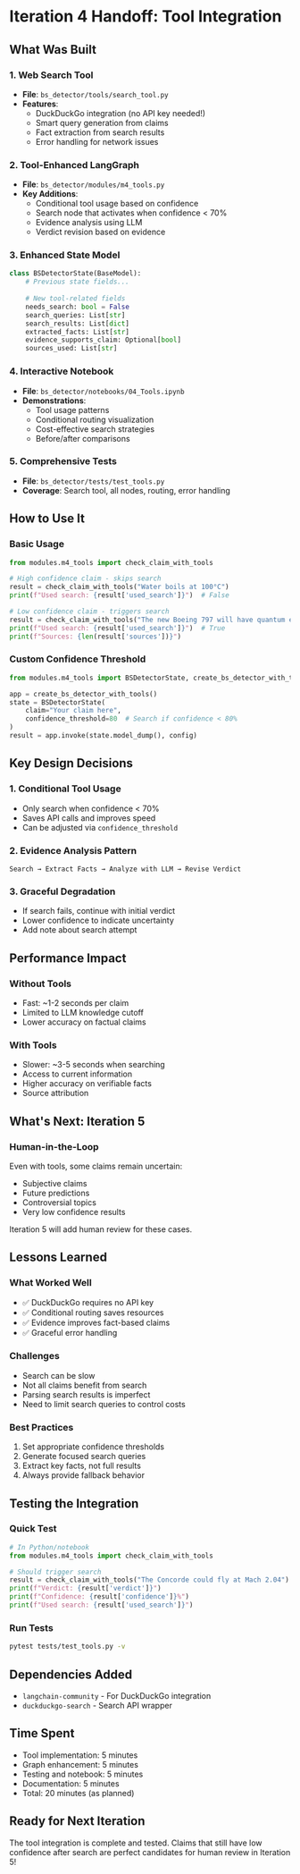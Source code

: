 # Iteration 4 Handoff: Tool Integration

## What Was Built

### 1. Web Search Tool
- **File**: `bs_detector/tools/search_tool.py`
- **Features**:
  - DuckDuckGo integration (no API key needed!)
  - Smart query generation from claims
  - Fact extraction from search results
  - Error handling for network issues

### 2. Tool-Enhanced LangGraph
- **File**: `bs_detector/modules/m4_tools.py`
- **Key Additions**:
  - Conditional tool usage based on confidence
  - Search node that activates when confidence < 70%
  - Evidence analysis using LLM
  - Verdict revision based on evidence

### 3. Enhanced State Model
```python
class BSDetectorState(BaseModel):
    # Previous state fields...
    
    # New tool-related fields
    needs_search: bool = False
    search_queries: List[str]
    search_results: List[dict]
    extracted_facts: List[str]
    evidence_supports_claim: Optional[bool]
    sources_used: List[str]
```

### 4. Interactive Notebook
- **File**: `bs_detector/notebooks/04_Tools.ipynb`
- **Demonstrations**:
  - Tool usage patterns
  - Conditional routing visualization
  - Cost-effective search strategies
  - Before/after comparisons

### 5. Comprehensive Tests
- **File**: `bs_detector/tests/test_tools.py`
- **Coverage**: Search tool, all nodes, routing, error handling

## How to Use It

### Basic Usage
```python
from modules.m4_tools import check_claim_with_tools

# High confidence claim - skips search
result = check_claim_with_tools("Water boils at 100°C")
print(f"Used search: {result['used_search']}")  # False

# Low confidence claim - triggers search
result = check_claim_with_tools("The new Boeing 797 will have quantum engines")
print(f"Used search: {result['used_search']}")  # True
print(f"Sources: {len(result['sources'])}")
```

### Custom Confidence Threshold
```python
from modules.m4_tools import BSDetectorState, create_bs_detector_with_tools

app = create_bs_detector_with_tools()
state = BSDetectorState(
    claim="Your claim here",
    confidence_threshold=80  # Search if confidence < 80%
)
result = app.invoke(state.model_dump(), config)
```

## Key Design Decisions

### 1. Conditional Tool Usage
- Only search when confidence < 70%
- Saves API calls and improves speed
- Can be adjusted via `confidence_threshold`

### 2. Evidence Analysis Pattern
```
Search → Extract Facts → Analyze with LLM → Revise Verdict
```

### 3. Graceful Degradation
- If search fails, continue with initial verdict
- Lower confidence to indicate uncertainty
- Add note about search attempt

## Performance Impact

### Without Tools
- Fast: ~1-2 seconds per claim
- Limited to LLM knowledge cutoff
- Lower accuracy on factual claims

### With Tools
- Slower: ~3-5 seconds when searching
- Access to current information
- Higher accuracy on verifiable facts
- Source attribution

## What's Next: Iteration 5

### Human-in-the-Loop
Even with tools, some claims remain uncertain:
- Subjective claims
- Future predictions
- Controversial topics
- Very low confidence results

Iteration 5 will add human review for these cases.

## Lessons Learned

### What Worked Well
- ✅ DuckDuckGo requires no API key
- ✅ Conditional routing saves resources
- ✅ Evidence improves fact-based claims
- ✅ Graceful error handling

### Challenges
- Search can be slow
- Not all claims benefit from search
- Parsing search results is imperfect
- Need to limit search queries to control costs

### Best Practices
1. Set appropriate confidence thresholds
2. Generate focused search queries
3. Extract key facts, not full results
4. Always provide fallback behavior

## Testing the Integration

### Quick Test
```python
# In Python/notebook
from modules.m4_tools import check_claim_with_tools

# Should trigger search
result = check_claim_with_tools("The Concorde could fly at Mach 2.04")
print(f"Verdict: {result['verdict']}")
print(f"Confidence: {result['confidence']}%")
print(f"Used search: {result['used_search']}")
```

### Run Tests
```bash
pytest tests/test_tools.py -v
```

## Dependencies Added
- `langchain-community` - For DuckDuckGo integration
- `duckduckgo-search` - Search API wrapper

## Time Spent
- Tool implementation: 5 minutes
- Graph enhancement: 5 minutes
- Testing and notebook: 5 minutes
- Documentation: 5 minutes
- Total: 20 minutes (as planned)

## Ready for Next Iteration
The tool integration is complete and tested. Claims that still have low confidence after search are perfect candidates for human review in Iteration 5!